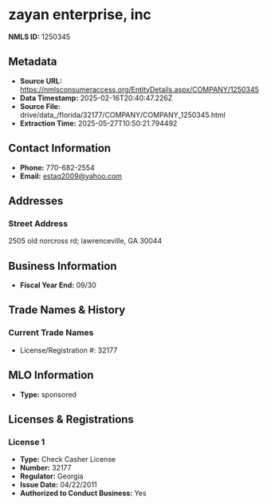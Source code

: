 # zayan enterprise, inc

**NMLS ID:** 1250345

## Metadata
- **Source URL:** https://nmlsconsumeraccess.org/EntityDetails.aspx/COMPANY/1250345
- **Data Timestamp:** 2025-02-16T20:40:47.226Z
- **Source File:** drive/data_/florida/32177/COMPANY/COMPANY_1250345.html
- **Extraction Time:** 2025-05-27T10:50:21.794492

## Contact Information
- **Phone:** 770-682-2554
- **Email:** estaq2009@yahoo.com

## Addresses
### Street Address
2505 old norcross rd; lawrenceville, GA 30044

## Business Information
- **Fiscal Year End:** 09/30

## Trade Names & History
### Current Trade Names
- License/Registration #: 32177

## MLO Information
- **Type:** sponsored

## Licenses & Registrations

### License 1
- **Type:** Check Casher License
- **Number:** 32177
- **Regulator:** Georgia
- **Issue Date:** 04/22/2011
- **Authorized to Conduct Business:** Yes
